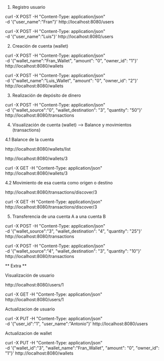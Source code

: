 
1. Registro usuario

curl -X POST -H "Content-Type: application/json" \
    -d '{"user_name":"Fran"}' http://localhost:8080/users

curl -X POST -H "Content-Type: application/json" \
    -d '{"user_name":"Luis"}' http://localhost:8080/users


2. Creación de cuenta (wallet)

curl -X POST -H "Content-Type: application/json" \
    -d '{"wallet_name":"Fran_Wallet", "amount": "0", "owner_id": "1"}' http://localhost:8080/wallets
    
curl -X POST -H "Content-Type: application/json" \
    -d '{"wallet_name":"Luis_Wallet", "amount": "0", "owner_id": "2"}' http://localhost:8080/wallets


3. Realización de depósito de dinero

curl -X POST -H "Content-Type: application/json" \
    -d '{"wallet_source":"0", "wallet_destination": "3", "quantity": "50"}' http://localhost:8080/transactions


4. Visualización de cuenta (wallet) --> Balance y movimientos (transactions)

4.1 Balance de la cuenta

http://localhost:8080/wallets/list

http://localhost:8080/wallets/3

curl -X GET -H "Content-Type: application/json" \
  http://localhost:8080/wallets/3


4.2 Movimiento de esa cuenta como origen o destino

http://localhost:8080/transactions/discover/3

curl -X GET -H "Content-Type: application/json" \
  http://localhost:8080/transactions/discover/3


5. Transferencia de una cuenta A a una cuenta B

curl -X POST -H "Content-Type: application/json" \
    -d '{"wallet_source":"3", "wallet_destination": "4", "quantity": "25"}' http://localhost:8080/transactions

curl -X POST -H "Content-Type: application/json" \
    -d '{"wallet_source":"4", "wallet_destination": "3", "quantity": "10"}' http://localhost:8080/transactions



** Extra **

Visualización de usuario

http://localhost:8080/users/1

curl -X GET -H "Content-Type: application/json" \
  http://localhost:8080/users/1


Actualizacion de usuario

 curl -X PUT -H "Content-Type: application/json" \
    -d '{"user_id":"1", "user_name":"Antonio"}' http://localhost:8080/users


Actualizacion de wallet

curl -X PUT -H "Content-Type: application/json" \
    -d '{"wallet_id":"3", "wallet_name":"Fran_Wallet", "amount": "0", "owner_id": "1"}' http://localhost:8080/wallets

